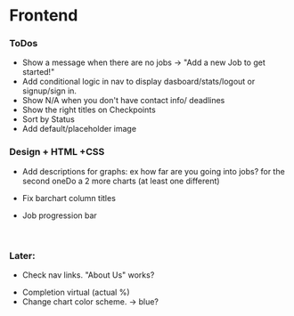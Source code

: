 # Frontend

### ToDos

* Show a message when there are no jobs -> "Add a new Job to get started!"
* Add conditional logic in nav to display dasboard/stats/logout or signup/sign in.
* Show N/A when you don't have contact info/ deadlines
* Show the right titles on Checkpoints
* Sort by Status
* Add default/placeholder image

### Design + HTML +CSS

* Add descriptions for graphs: ex how far are you going into jobs? for the second oneDo a 2 more charts (at least one different)

* Fix barchart column titles

* Job progression bar

  ​

### Later:

* Check nav links. "About Us" works?

- Completion virtual (actual %)
- Change chart color scheme. -> blue?
